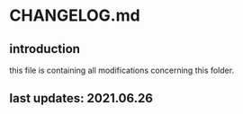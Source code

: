 
# CHANGELOG.md

## introduction

this file is containing all modifications concerning this folder.

## last updates: 2021.06.26
